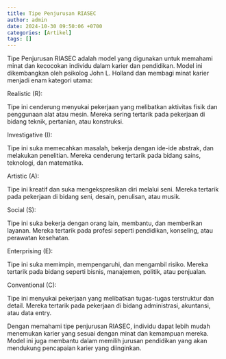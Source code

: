 ```yaml
---
title: Tipe Penjurusan RIASEC
author: admin
date: 2024-10-30 09:50:06 +0700
categories: [Artikel]
tags: []
---
```


Tipe Penjurusan RIASEC adalah model yang digunakan untuk memahami minat dan kecocokan individu dalam karier dan pendidikan. Model ini dikembangkan oleh psikolog John L. Holland dan membagi minat karier menjadi enam kategori utama:

Realistic (R):

Tipe ini cenderung menyukai pekerjaan yang melibatkan aktivitas fisik dan penggunaan alat atau mesin. Mereka sering tertarik pada pekerjaan di bidang teknik, pertanian, atau konstruksi.

Investigative (I):

Tipe ini suka memecahkan masalah, bekerja dengan ide-ide abstrak, dan melakukan penelitian. Mereka cenderung tertarik pada bidang sains, teknologi, dan matematika.

Artistic (A):

Tipe ini kreatif dan suka mengekspresikan diri melalui seni. Mereka tertarik pada pekerjaan di bidang seni, desain, penulisan, atau musik.

Social (S):

Tipe ini suka bekerja dengan orang lain, membantu, dan memberikan layanan. Mereka tertarik pada profesi seperti pendidikan, konseling, atau perawatan kesehatan.

Enterprising (E):

Tipe ini suka memimpin, mempengaruhi, dan mengambil risiko. Mereka tertarik pada bidang seperti bisnis, manajemen, politik, atau penjualan.

Conventional (C):

Tipe ini menyukai pekerjaan yang melibatkan tugas-tugas terstruktur dan detail. Mereka tertarik pada pekerjaan di bidang administrasi, akuntansi, atau data entry.

Dengan memahami tipe penjurusan RIASEC, individu dapat lebih mudah menemukan karier yang sesuai dengan minat dan kemampuan mereka. Model ini juga membantu dalam memilih jurusan pendidikan yang akan mendukung pencapaian karier yang diinginkan.